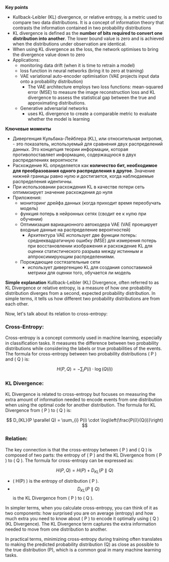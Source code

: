
**Key points**
- Kullback-Leibler (KL) divergence, or relative entropy, is a metric used to compare two data distributions. It is a concept of information theory that contrasts the information contained in two probability distributions
- KL divergence is defined as the **number of bits required to convert one distribution into another**. The lower bound value is zero and is achieved when the distributions under observation are identical.
- When using KL divergence as the loss, the network optimises to bring the divergence value down to zero
- Applications:
	- monitoring data drift (when it is time to retrain a model)
	- loss function in neural networks (bring it to zero at training)
	- VAE variational auto-encoder optimisation (VAE projects input data onto a probability distribution)
		- The VAE architecture employs two loss functions: mean-squared error (MSE) to measure the image reconstruction loss and KL divergence to assess the statistical gap between the true and approximating distributions.
	- Generative adversarial networks 
		- uses KL divergence to create a comparable metric to evaluate whether the model is learning


**Ключевые моменты**
- Дивергенция Кульбака-Лейблера (KL), или относительная энтропия, - это показатель, используемый для сравнения двух распределений данных. Это концепция теории информации, которая противопоставляет информацию, содержащуюся в двух распределениях вероятности
- Расхождение KL определяется как **количество бит, необходимое для преобразования одного распределения в другое**. Значение нижней границы равно нулю и достигается, когда наблюдаемые распределения идентичны.
- При использовании расхождения KL в качестве потери сеть оптимизирует значение расхождения до нуля
- Приложения:
	- мониторинг дрейфа данных (когда приходит время переобучать модель)
	- функция потерь в нейронных сетях (сводит ее к нулю при обучении)
	- Оптимизация вариационного автокодера VAE (VAE проецирует входные данные на распределение вероятностей)
		- Архитектура VAE использует две функции потерь: среднеквадратичную ошибку (MSE) для измерения потерь при восстановлении изображения и расхождение KL для оценки статистического разрыва между истинным и аппроксимирующим распределениями.
	- Порождающие состязательные сети 
		- использует дивергенцию KL для создания сопоставимой метрики для оценки того, обучается ли модель



**Simple explanation**
Kullback-Leibler (KL) Divergence, often referred to as KL Divergence or relative entropy, is a measure of how one probability distribution diverges from a second, expected probability distribution. In simple terms, it tells us how different two probability distributions are from each other.

Now, let's talk about its relation to cross-entropy:

### Cross-Entropy:
Cross-entropy is a concept commonly used in machine learning, especially in classification tasks. It measures the difference between two probability distributions while considering the labels or true probabilities of the events. The formula for cross-entropy between two probability distributions \( P \) and \( Q \) is:

$$ H(P, Q) = - \sum_{i} P(i) \cdot \log(Q(i)) $$

### KL Divergence:
KL Divergence is related to cross-entropy but focuses on measuring the extra amount of information needed to encode events from one distribution when using the optimal code for another distribution. The formula for KL Divergence from \( P \) to \( Q \) is:

$$ D_{KL}(P \parallel Q) = \sum_{i} P(i) \cdot \log\left(\frac{P(i)}{Q(i)}\right) $$

### Relation:
The key connection is that the cross-entropy between \( P \) and \( Q \) is composed of two parts: the entropy of \( P \) and the KL Divergence from \( P \) to \( Q \). The formula for cross-entropy can be expressed as:

$$ H(P, Q) = H(P) + D_{KL}(P \parallel Q) $$

- \( H(P) \) is the entropy of distribution \( P \).
- $$D_{KL}(P \parallel Q) $$ is the KL Divergence from \( P \) to \( Q \).

In simpler terms, when you calculate cross-entropy, you can think of it as two components: how surprised you are on average (entropy) and how much extra you need to know about \( P \) to encode it optimally using \( Q \) (KL Divergence). The KL Divergence term captures the extra information needed to move from one distribution to another.

In practical terms, minimizing cross-entropy during training often translates to making the predicted probability distribution (Q) as close as possible to the true distribution (P), which is a common goal in many machine learning tasks.